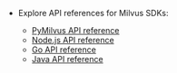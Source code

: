 - Explore API references for Milvus SDKs:

  - [PyMilvus API reference](/api-reference/pymilvus/v{{var.milvus_python_sdk_version}}/About.md)
  - [Node.js API reference](/api-reference/node/v{{var.milvus_node_sdk_version}}/About.md)
  - [Go API reference](/api-reference/go/v{{var.milvus_go_sdk_version}}/About.md)
  - [Java API reference](/api-reference/java/v{{var.milvus_java_sdk_version}}/index.html)
